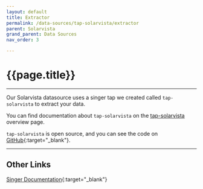 ```yaml
---
layout: default
title: Extractor
permalink: /data-sources/tap-solarvista/extractor
parent: Solarvista
grand_parent: Data Sources
nav_order: 3

---
```


# {{page.title}}

---

Our Solarvista datasource uses a singer tap we created called `tap-solarvista` to extract your data. 

You can find documentation about `tap-solarvista` on the [tap-solarvista]({{site.baseurl}}/datasources/tap-solarvista) overview page.

`tap-solarvista` is open source, and you can see the code on [GitHub](https://github.com/Matatika/tap-solarvista){:target="_blank"}.

---

## Other Links

[Singer Documentation](https://github.com/singer-io/getting-started){:target="_blank"}
